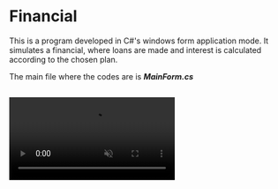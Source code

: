 # Financial

This is a program developed in C#'s windows form application mode. It simulates a financial, where loans are made and interest is calculated according to the chosen plan.

The main file where the codes are is <b><i>MainForm.cs</i></b>

##

<video preload="auto" autoplay="true" loop="loop" muted="muted">
  <source src="video/aplication.mp4" type="video/mp4">
</video>
